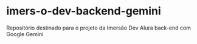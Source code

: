 # imers-o-dev-backend-gemini
Repositório destinado para o projeto da Imersão Dev Alura back-end com Google Gemini 
